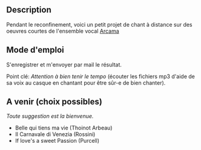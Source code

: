 ## Description

Pendant le reconfinement, voici un petit projet de chant à distance sur des oeuvres courtes de l'ensemble vocal [Arcama](http://evarcama.fr/)

## Mode d'emploi

S'enregistrer et m'envoyer par mail le résultat.

Point clé: _Attention à bien tenir le tempo_ (écouter les fichiers mp3 d'aide de sa voix au casque en chantant pour être sûr-e de bien chanter).

## A venir (choix possibles)

*Toute suggestion est la bienvenue.*
- Belle qui tiens ma vie (Thoinot Arbeau)
- Il Carnavale di Venezia (Rossini)
- If love's a sweet Passion (Purcell)


